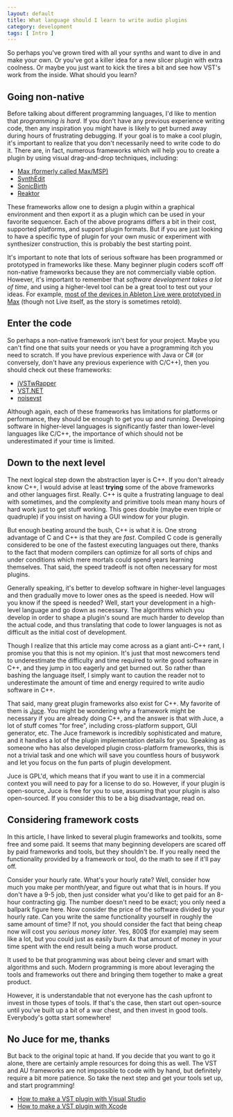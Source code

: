 ```yaml
---
layout: default
title: What language should I learn to write audio plugins
category: development
tags: [ Intro ]
---
```


So perhaps you've grown tired with all your synths and want to dive in and
make your own. Or you've got a killer idea for a new slicer plugin with extra
coolness. Or maybe you just want to kick the tires a bit and see how VST's
work from the inside. What should you learn?


Going non-native
----------------

Before talking about different programming languages, I'd like to mention that
*programming is hard*. If you don't have any previous experience writing code,
then any inspiration you might have is likely to get burned away during hours
of frustrating debugging. If your goal is to make a cool plugin, it's
important to realize that you don't necessarily need to write code to do it.
There are, in fact, numerous frameworks which will help you to create a plugin
by using visual drag-and-drop techniques, including:

* [Max (formerly called Max/MSP)][1]
* [SynthEdit][2]
* [SonicBirth][3]
* [Reaktor][4]

These frameworks allow one to design a plugin within a graphical environment
and then export it as a plugin which can be used in your favorite sequencer.
Each of the above programs differs a bit in their cost, supported platforms,
and support plugin formats. But if you are just looking to have a specific
type of plugin for your own music or experiment with synthesizer construction,
this is probably the best starting point.

It's important to note that lots of serious software has been programmed or
prototyped in frameworks like these. Many beginner plugin coders scoff off
non-native frameworks because they are not commercially viable option.
However, it's important to remember that *software development takes a lot of
time*, and using a higher-level tool can be a great tool to test out your
ideas. For example, [most of the devices in Ableton Live were prototyped in
Max][5] (though not Live itself, as the story is sometimes retold).


Enter the code
--------------

So perhaps a non-native framework isn't best for your project. Maybe you can't
find one that suits your needs or you have a programming itch you need to
scratch. If you have previous experience with Java or C# (or conversely, don't
have any previous experience with C/C++), then you should check out these
frameworks:

* [jVSTwRapper][6]
* [VST.NET][7]
* [noisevst][8]

Although again, each of these frameworks has limitations for platforms or
performance, they should be enough to get you up and running. Developing
software in higher-level languages is significantly faster than lower-level
languages like C/C++, the importance of which should not be underestimated if
your time is limited.


Down to the next level
----------------------

The next logical step down the abstraction layer is C++. If you don't already
know C++, I would advise at least **trying** some of the above frameworks and
other languages first. Really. C++ is quite a frustrating language to deal
with sometimes, and the complexity and primitive tools mean many hours of hard
work just to get stuff working. This goes double (maybe even triple or
quadruple) if you insist on having a GUI window for your plugin.

But enough beating around the bush, C++ is what it is. One strong advantage of
C and C++ is that they are *fast*. Compiled C code is generally considered to
be one of the fastest executing languages out there, thanks to the fact that
modern compilers can optimize for all sorts of chips and under conditions
which mere mortals could spend years learning themselves. That said, the speed
tradeoff is not often necessary for most plugins.

Generally speaking, it's better to develop software in higher-level languages
and then gradually move to lower ones as the speed is needed. How will you
know if the speed is needed? Well, start your development in a high-level
language and go down as necessary. The algorithms which you develop in order
to shape a plugin's sound are much harder to develop than the actual code, and
thus translating that code to lower languages is not as difficult as the
initial cost of development.

Though I realize that this article may come across as a giant anti-C++ rant, I
promise you that this is not my opinion. It's just that most newcomers tend to
underestimate the difficulty and time required to write good software in C++,
and they jump in too eagerly and get burned out. So rather than bashing the
language itself, I simply want to caution the reader not to underestimate the
amount of time and energy required to write audio software in C++.

That said, many great plugin frameworks also exist for C++. My favorite of
them is [Juce][9]. You might be wondering why a framework might be necessary
if you are already doing C++, and the answer is that with Juce, a lot of stuff
comes "for free", including cross-platform support, GUI generator, etc. The
Juce framework is incredibly sophisticated and mature, and it handles a lot of
the plugin implementation details for you. Speaking as someone who has also
developed plugin cross-platform frameworks, this is not a trivial task and one
which will save you countless hours of busywork and let you focus on the fun
parts of plugin development.

Juce is GPL'd, which means that if you want to use it in a commercial context
you will need to pay for a license to do so. However, if your plugin is
open-source, Juce is free for you to use, assuming that your plugin is also
open-sourced. If you consider this to be a big disadvantage, read on.


Considering framework costs
---------------------------

In this article, I have linked to several plugin frameworks and toolkits, some
free and some paid. It seems that many beginning developers are scared off by
paid frameworks and tools, but they shouldn't be. If you really need the
functionality provided by a framework or tool, do the math to see if it'll pay
off.

Consider your hourly rate. What's your hourly rate? Well, consider how much
you make per month/year, and figure out what that is in hours. If you don't
have a 9-5 job, then just consider what you'd like to get paid for an 8-hour
contracting gig. The number doesn't need to be exact; you only need a ballpark
figure here. Now consider the price of the software divided by your hourly
rate. Can you write the same functionality yourself in roughly the same amount
of time? If not, you should consider the fact that being cheap now will cost
you *serious money later*. Yes, 800$ (for example) may seem like a lot, but
you could just as easily burn 4x that amount of money in your time spent with
the end result being a much worse product.

It used to be that programming was about being clever and smart with
algorithms and such. Modern programming is more about leveraging the tools and
frameworks out there and bringing them together to make a great product.

However, it is understandable that not everyone has the cash upfront to invest
in those types of tools. If that's the case, then start out open-source until
you've built up a bit of a war chest, and then invest in good tools.
Everybody's gotta start somewhere!


No Juce for me, thanks
----------------------

But back to the original topic at hand. If you decide that you want to go it
alone, there are certainly ample resources for doing this as well. The VST and
AU frameworks are not impossible to code with by hand, but definitely require
a bit more patience. So take the next step and get your tools set up, and
start programming!

* [How to make a VST plugin with Visual Studio][10]
* [How to make a VST plugin with Xcode][11]


[1]: http://cycling74.com/products/max/
[2]: http://www.synthedit.com/
[3]: http://sonicbirth.sourceforge.net/
[4]: http://www.native-instruments.com/#/en/products/producer/reaktor-55/
[5]: http://www.musicradar.com/tuition/tech/a-brief-history-of-ableton-live-357837/2
[6]: http://jvstwrapper.sourceforge.net/
[7]: http://vstnet.codeplex.com/
[8]: http://code.google.com/p/noisevst/
[9]: http://www.rawmaterialsoftware.com/juce.php
[10]: http://teragonaudio.com/article/How-to-make-VST-plugins-in-Visual-Studio.html
[11]: http://teragonaudio.com/article/Making-a-VST-plugin-from-scratch-with-Xcode.html

